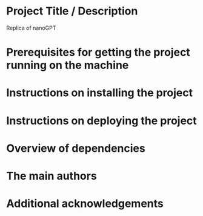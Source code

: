 # Project Title / Description
Replica of nanoGPT

# Prerequisites for getting the project running on the machine
# Instructions on installing the project
# Instructions on deploying the project
# Overview of dependencies
# The main authors
# Additional acknowledgements
